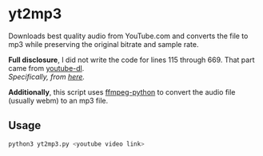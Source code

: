 # yt2mp3
Downloads best quality audio from YouTube.com and converts the file to mp3 while preserving the original bitrate and sample rate.

**Full disclosure**, I did not write the code for lines 115 through 669. That part came from [youtube-dl](https://github.com/ytdl-org/youtube-dl).  
*Specifically, from [here](https://github.com/ytdl-org/youtube-dl/blob/master/youtube_dl/extractor/youtube.py).*  

**Additionally**, this script uses [ffmpeg-python](https://github.com/kkroening/ffmpeg-python) to convert the audio file (usually webm) to an mp3 file.  
  
## Usage
```sh
python3 yt2mp3.py <youtube video link>
```  
